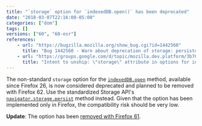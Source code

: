 ```yaml
---
title: "`storage` option for `indexedDB.open()` has been deprecated"
date: "2018-03-07T22:16:00-05:00"
categories: ["dom"]
tags: []
versions: ["60", "60-esr"]
references:
    - url: "https://bugzilla.mozilla.org/show_bug.cgi?id=1442560"
      title: "Bug 1442560 - Warn about deprecation of storage: persistent"
    - url: "https://groups.google.com/d/topic/mozilla.dev.platform/3b700_oeAzo/discussion"
      title: "Intent to unship: \"storage\" attribute in options for indexedDB.open()"
---
```

The non-standard `storage` option for the [`indexedDB.open`](https://developer.mozilla.org/docs/Web/API/IDBFactory/open) method, available since Firefox 26, is now considered deprecated and planned to be removed with Firefox 62. Use the standardized Storage API's [`navigator.storage.persist`](https://developer.mozilla.org/docs/Web/API/StorageManager/persist) method instead. Given that the option has been implemented only in Firefox, the compatibility risk should be very low.

**Update**: The option has been [removed with Firefox 61](https://www.fxsitecompat.dev/en-CA/docs/2018/storage-option-for-indexeddb-open-has-been-removed/).
